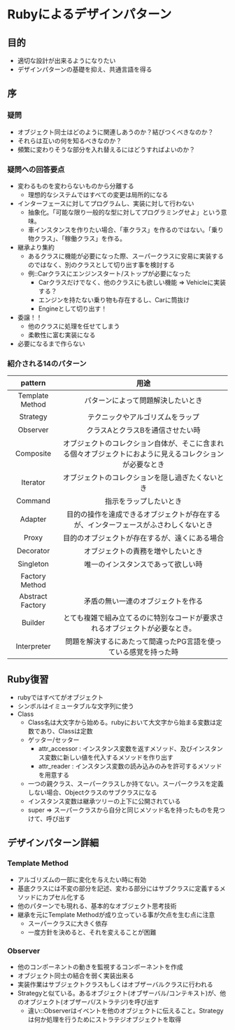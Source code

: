 # Rubyによるデザインパターン
## 目的
* 適切な設計が出来るようになりたい
* デザインパターンの基礎を抑え、共通言語を得る

## 序
### 疑問
* オブジェクト同士はどのように関連しあうのか？結びつくべきなのか？
* それらは互いの何を知るべきなのか？
* 頻繁に変わりそうな部分を入れ替えるにはどうすればよいのか？

### 疑問への回答要点
* 変わるものを変わらないものから分離する
    * 理想的なシステムではすべての変更は局所的になる
* インターフェースに対してプログラムし、実装に対して行わない
    * 抽象化。「可能な限り一般的な型に対してプログラミングせよ」という意味。
    * 車インスタンスを作りたい場合、「車クラス」を作るのではない。「乗り物クラス」、「稼働クラス」を作る。
* 継承より集約
    * あるクラスに機能が必要になった際、スーパークラスに安易に実装するのではなく、別のクラスとして切り出す事を検討する
    * 例::Carクラスにエンジンスタート/ストップが必要になった
        * Carクラスだけでなく、他のクラスにも欲しい機能 => Vehicleに実装する？
        * エンジンを持たない乗り物も存在するし、Carに筒抜け
        * Engineとして切り出す！
* 委譲！！
    * 他のクラスに処理を任せてしまう
    * 柔軟性に富む実装になる
* 必要になるまで作らない


### 紹介される14のパターン

| pattern          | 用途                                                                                                     |
|:----------------:|:--------------------------------------------------------------------------------------------------------:|
| Template Method  | パターンによって問題解決したいとき                                                                       |
| Strategy         | テクニックやアルゴリズムをラップ                                                                         |
| Observer         | クラスAとクラスBを通信させたい時                                                                         |
| Composite        | オブジェクトのコレクション自体が、そこに含まれる個々オブジェクトにおように見えるコレクションが必要なとき |
| Iterator         | オブジェクトのコレクションを隠し過ぎたくないとき                                                         |
| Command          | 指示をラップしたいとき                                                                                   |
| Adapter          | 目的の操作を達成できるオブジェクトが存在するが、インターフェースがふさわしくないとき                     |
| Proxy            | 目的のオブジェクトが存在するが、遠くにある場合                                                           |
| Decorator        | オブジェクトの責務を増やしたいとき                                                                       |
| Singleton        | 唯一のインスタンスであって欲しい時                                                                       |
| Factory Method   |                                                                                                          |
| Abstract Factory | 矛盾の無い一連のオブジェクトを作る                                                                       |
| Builder          | とても複雑で組み立てるのに特別なコードが要求されるオブジェクトが必要なとき。                             |
| Interpreter      | 問題を解決するにあたって間違ったPG言語を使っている感覚を持った時                                         |


## Ruby復習
* rubyではすべてがオブジェクト
* シンボルはイミュータブルな文字列に使う
* Class
    * Class名は大文字から始める。rubyにおいて大文字から始まる変数は定数であり、Classは定数
    * ゲッター/セッター
        * attr_accessor : インスタンス変数を返すメソッド、及びインスタンス変数に新しい値を代入するメソッドを作り出す
        * attr_reader : インスタンス変数の読み込みのみを許可するメソッドを用意する
    * 一つの親クラス、スーパークラスしか持てない。スーパークラスを定義しない場合、Objectクラスのサブクラスになる
    * インスタンス変数は継承ツリーの上下に公開されている
    * super => スーパークラスから自分と同じメソッド名を持ったものを見つけて、呼び出す

## デザインパターン詳細
### Template Method
* アルゴリズムの一部に変化を与えたい時に有効
* 基底クラスには不変の部分を記述、変わる部分にはサブクラスに定義するメソッドにカプセル化する
* 他のパターンでも現れる、基本的なオブジェクト思考技術
* 継承を元にTemplate Methodが成り立っている事が欠点を生む点に注意
    * スーパークラスに大きく依存
    * 一度方針を決めると、それを変えることが困難


### Observer 
* 他のコンポーネントの動きを監視するコンポーネントを作成
* オブジェクト同士の結合を弱く実装出来る
* 実装作業はサブジェクトクラスもしくはオブザーバルクラスに行われる
* Strategyと似ている。あるオブジェクト(オブザーバル/コンテキスト)が、他のオブジェクト(オブザーバ/ストラテジ)を呼び出す
    * 違い::Observerはイベントを他のオブジェクトに伝えること。Strategyは何か処理を行うためにストラテジオブジェクトを取得


